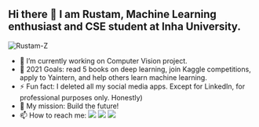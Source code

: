 ## Hi there 👋 I am Rustam, Machine Learning enthusiast and CSE student at Inha University.
<p align="left"> <img src="https://komarev.com/ghpvc/?username=Rustam-Z" alt="Rustam-Z"/> </p> 

- 🔭 I’m currently working on Computer Vision project.
- 🥅 2021 Goals: read <a style="text-decoration: none;" href="https://github.com/Rustam-Z/deep-learning-notes#books"> 5 books on deep learning</a>, join Kaggle competitions, apply to Yaintern, and help others learn machine learning.
- ⚡ Fun fact: I deleted all my social media apps. Except for LinkedIn, for professional purposes only. Honestly)
- 🚀 My mission: Build the future!
- 📫 How to reach me:
<a href="https://www.linkedin.com/in/Rustam-Z"><img src="https://img.shields.io/badge/-LinkedIn-blue?style=flat-square&logo=Linkedin&logoColor=white"></a>
<a href="https://t.me/rz_zokirov"><img src="https://img.shields.io/badge/-Telegram-2CA5E0?style=flat-square&logo=telegram&logoColor=white"></a>
<a href="mailto:zokirovrustam202@gmail.com"><img src="https://img.shields.io/badge/-Gmail-c14438?style=flat-square&logo=Gmail&logoColor=white"></a>
<!-- If you are reading this believe me you can do big things! -->
